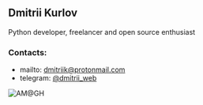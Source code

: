 ## Dmitrii Kurlov

Python developer, freelancer and open source enthusiast

### Contacts:

- mailto: dmitriik@protonmail.com
- telegram: [@dmitrii_web](https://t.me/dmitrii_web)

![AM@GH](https://github-readme-stats.vercel.app/api/?username=dmitriiweb&show_icons=true&title_color=fff&icon_color=35a8df&text_color=9f9f9f&bg_color=151515)

